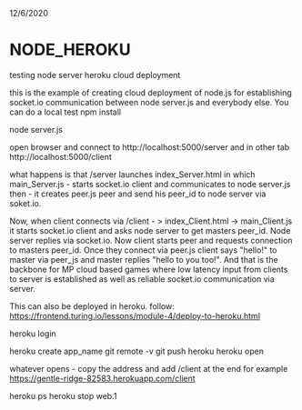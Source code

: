 12/6/2020
# NODE_HEROKU
testing node server heroku cloud deployment

this is the example of creating cloud deployment of node.js for establishing socket.io communication between node server.js and everybody else.
You can do a local test 
npm install

node server.js 

open browser and connect to http://localhost:5000/server
and in other tab http://localhost:5000/client

what happens is that /server launches index_Server.html in which main_Server.js   - starts socket.io client and communicates to node server.js 
then - it creates peer.js peer and send his peer_id to node server via soket.io.

Now, when client connects via /client - > index_Client.html   -> main_Client.js   it starts socket.io client and asks node server to get masters peer_id.
Node server replies via socket.io. Now client starts peer and requests connection to masters peer_id.  Once they connect via peer.js client says "hello!" to master via peer_js
and master replies "hello to you too!".  And that is the backbone for MP cloud based games where low latency input from clients to server is established as well as reliable socket.io communication via server.

This can also be deployed in heroku. 
follow:
https://frontend.turing.io/lessons/module-4/deploy-to-heroku.html


heroku login

heroku create app_name
git remote -v
git push heroku
heroku open

whatever opens - copy the address and add /client at the end
for example
https://gentle-ridge-82583.herokuapp.com/client


heroku ps
heroku stop web.1








